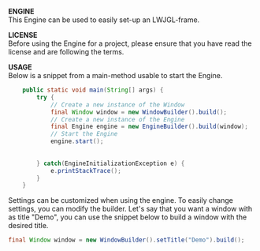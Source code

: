 **ENGINE**\
This Engine can be used to easily set-up an LWJGL-frame.

**LICENSE**\
Before using the Engine for a project, please ensure that you have read the license and are following the terms.

**USAGE**\
Below is a snippet from a main-method usable to start the Engine.
```java
    public static void main(String[] args) {
        try {
            // Create a new instance of the Window
            final Window window = new WindowBuilder().build();
            // Create a new instance of the Engine
            final Engine engine = new EngineBuilder().build(window);
            // Start the Engine
            engine.start();
            
            
        } catch(EngineInitializationException e) {
            e.printStackTrace();
        }
    }
```
Settings can be customized when using the engine. To easily change settings, you can modify the builder. Let's say that you want a window with as title "Demo", you can use the snippet below to build a window with the desired title.
```java
final Window window = new WindowBuilder().setTitle("Demo").build();
```